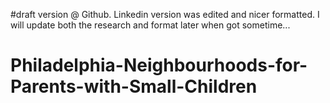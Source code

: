 #draft version @ Github. Linkedin version was edited and nicer formatted. I will update both the research and format later when got sometime...

# Philadelphia-Neighbourhoods-for-Parents-with-Small-Children
